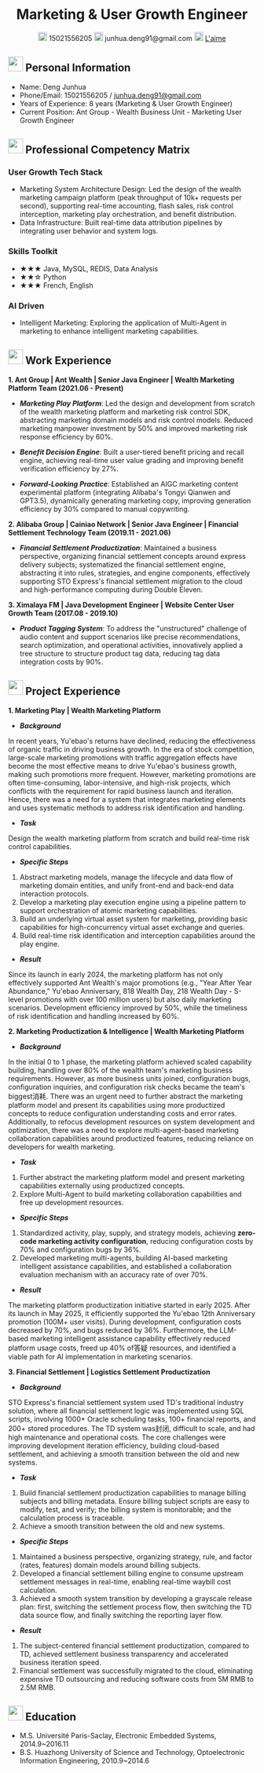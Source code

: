 <center>
    <h1>Marketing & User Growth Engineer</h1>
    <div>
        <span>
            <img src="assets/phone-solid.svg" width="18px">
            15021556205
        </span>
        <span>
            <img src="assets/envelope-solid.svg" width="18px">
            junhua.deng91@gmail.com
        </span>
        <span>
            <img src="assets/github-brands.svg" width="18px">
            <a href="https://github.com/l-aime">L'aime</a>
        </span>
    </div>
</center>

## <img src="assets/info-circle-solid.svg" width="30px"> Personal Information 

- Name: Deng Junhua
- Phone/Email: 15021556205 / junhua.deng91@gmail.com
- Years of Experience: 8 years (Marketing & User Growth Engineer)
- Current Position: Ant Group - Wealth Business Unit - Marketing User Growth Engineer
  
## <img src="assets/tools-solid.svg" width="30px"> Professional Competency Matrix
### User Growth Tech Stack
- Marketing System Architecture Design: Led the design of the wealth marketing campaign platform (peak throughput of 10k+ requests per second), supporting real-time accounting, flash sales, risk control interception, marketing play orchestration, and benefit distribution.
- Data Infrastructure: Built real-time data attribution pipelines by integrating user behavior and system logs.

### Skills Toolkit
- ★★★ Java, MySQL, REDIS, Data Analysis
- ★★☆ Python
- ★★★ French, English

### AI Driven

- Intelligent Marketing: Exploring the application of Multi-Agent in marketing to enhance intelligent marketing capabilities.

## <img src="assets/briefcase-solid.svg" width="30px"> Work Experience

**1. Ant Group | Ant Wealth | Senior Java Engineer | Wealth Marketing Platform Team (2021.06 - Present)**
  
- ***Marketing Play Platform***: Led the design and development from scratch of the wealth marketing platform and marketing risk control SDK, abstracting marketing domain models and risk control models. Reduced marketing manpower investment by 50% and improved marketing risk response efficiency by 60%.

- ***Benefit Decision Engine***: Built a user-tiered benefit pricing and recall engine, achieving real-time user value grading and improving benefit verification efficiency by 27%.

- ***Forward-Looking Practice***: Established an AIGC marketing content experimental platform (integrating Alibaba's Tongyi Qianwen and GPT3.5), dynamically generating marketing copy, improving generation efficiency by 30% compared to manual copywriting.

**2. Alibaba Group | Cainiao Network | Senior Java Engineer | Financial Settlement Technology Team (2019.11 - 2021.06)**

- ***Financial Settlement Productization***: Maintained a business perspective, organizing financial settlement concepts around express delivery subjects; systematized the financial settlement engine, abstracting it into rules, strategies, and engine components, effectively supporting STO Express's financial settlement migration to the cloud and high-performance computing during Double Eleven.

**3. Ximalaya FM | Java Development Engineer | Website Center User Growth Team (2017.08 - 2019.10)**

- ***Product Tagging System***: To address the "unstructured" challenge of audio content and support scenarios like precise recommendations, search optimization, and operational activities, innovatively applied a tree structure to structure product tag data, reducing tag data integration costs by 90%.

## <img src="assets/project-diagram-solid.svg" width="30px"> Project Experience

**1. Marketing Play | Wealth Marketing Platform**

- ***Background***
  
In recent years, Yu'ebao's returns have declined, reducing the effectiveness of organic traffic in driving business growth. In the era of stock competition, large-scale marketing promotions with traffic aggregation effects have become the most effective means to drive Yu'ebao's business growth, making such promotions more frequent. However, marketing promotions are often time-consuming, labor-intensive, and high-risk projects, which conflicts with the requirement for rapid business launch and iteration. Hence, there was a need for a system that integrates marketing elements and uses systematic methods to address risk identification and handling.

- ***Task***
  
Design the wealth marketing platform from scratch and build real-time risk control capabilities.

- ***Specific Steps***
  
1. Abstract marketing models, manage the lifecycle and data flow of marketing domain entities, and unify front-end and back-end data interaction protocols.
2. Develop a marketing play execution engine using a pipeline pattern to support orchestration of atomic marketing capabilities.
3. Build an underlying virtual asset system for marketing, providing basic capabilities for high-concurrency virtual asset exchange and queries.
4. Build real-time risk identification and interception capabilities around the play engine.
   
- ***Result***

Since its launch in early 2024, the marketing platform has not only effectively supported Ant Wealth's major promotions (e.g., "Year After Year Abundance," Yu'ebao Anniversary, 818 Wealth Day, 218 Wealth Day - S-level promotions with over 100 million users) but also daily marketing scenarios. Development efficiency improved by 50%, while the timeliness of risk identification and handling increased by 60%.
  
**2. Marketing Productization & Intelligence | Wealth Marketing Platform**

- ***Background***

In the initial 0 to 1 phase, the marketing platform achieved scaled capability building, handling over 80% of the wealth team's marketing business requirements. However, as more business units joined, configuration bugs, configuration inquiries, and configuration risk checks became the team's biggest消耗. There was an urgent need to further abstract the marketing platform model and present its capabilities using more productized concepts to reduce configuration understanding costs and error rates. Additionally, to refocus development resources on system development and optimization, there was a need to explore multi-agent-based marketing collaboration capabilities around productized features, reducing reliance on developers for wealth marketing.

- ***Task***
1. Further abstract the marketing platform model and present marketing capabilities externally using productized concepts.
2. Explore Multi-Agent to build marketing collaboration capabilities and free up development resources.
                                    
- ***Specific Steps***
1. Standardized activity, play, supply, and strategy models, achieving **zero-code marketing activity configuration**, reducing configuration costs by 70% and configuration bugs by 36%.
2. Developed marketing multi-agents, building AI-based marketing intelligent assistance capabilities, and established a collaboration evaluation mechanism with an accuracy rate of over 70%.
   
- ***Result***

The marketing platform productization initiative started in early 2025. After its launch in May 2025, it efficiently supported the Yu'ebao 12th Anniversary promotion (100M+ user visits). During development, configuration costs decreased by 70%, and bugs reduced by 36%. Furthermore, the LLM-based marketing intelligent assistance capability effectively reduced platform usage costs, freed up 40% of答疑 resources, and identified a viable path for AI implementation in marketing scenarios.

**3. Financial Settlement | Logistics Settlement Productization** 

- ***Background***
  
STO Express's financial settlement system used TD's traditional industry solution, where all financial settlement logic was implemented using SQL scripts, involving 1000+ Oracle scheduling tasks, 100+ financial reports, and 200+ stored procedures. The TD system was封闭, difficult to scale, and had high maintenance and operational costs. The core challenges were improving development iteration efficiency, building cloud-based settlement, and achieving a smooth transition between the old and new systems.

- ***Task***
1. Build financial settlement productization capabilities to manage billing subjects and billing metadata. Ensure billing subject scripts are easy to modify, test, and verify; the billing system is monitorable; and the calculation process is traceable.
2. Achieve a smooth transition between the old and new systems.
                                    
- ***Specific Steps***
1. Maintained a business perspective, organizing strategy, rule, and factor (rates, features) domain models around billing subjects.
2. Developed a financial settlement billing engine to consume upstream settlement messages in real-time, enabling real-time waybill cost calculation.
3. Achieved a smooth system transition by developing a grayscale release plan: first, switching the settlement process flow, then switching the TD data source flow, and finally switching the reporting layer flow.

- ***Result***
1. The subject-centered financial settlement productization, compared to TD, achieved settlement business transparency and accelerated business iteration speed.
2. Financial settlement was successfully migrated to the cloud, eliminating expensive TD outsourcing and reducing software costs from 5M RMB to 2.5M RMB.

## <img src="assets/graduation-cap-solid.svg" width="30px"> Education
- M.S. Université Paris-Saclay, Electronic Embedded Systems, 2014.9~2016.11
- B.S. Huazhong University of Science and Technology, Optoelectronic Information Engineering, 2010.9~2014.6
